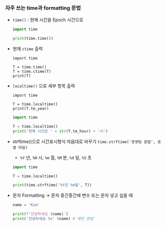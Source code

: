 ### **자주 쓰는 time과 formatting 문법**
> 
- `time()` : 현재 시간을 Epoch 시간으로
    
    ```python
    import time
    
    print(time.time())
    ```
    
- 현재 `ctime` 출력
    
    ```
    import time
    
    T = time.time()
    T = time.ctime(T)
    print(T)
    ```
    
- `localtime()` 으로 세부 항목 출력
    
    ```
    import time
    
    T = time.localtime()
    print(T.tm_year)
    ```
    
    ```python
    import time
    
    T = time.localtime()
    print('현재 시간은 ' + str(T.tm_hour) + '시')
    ```
    
- strftime()으로 시간표시형식 마음대로 바꾸기 `time.strftime('포맷팅 문법', 로컬 타임)`
    - `%Y` 년, `%H` 시, `%m` 월, `%M` 분, `%d` 일, `%S` 초
    
    ```python
    import time
    
    T = time.localtime()
    
    print(time.strftime('%Y년 %m월', T))
    ```
    
- 문자 Formatting → 문자 중간중간에 변수 또는 문자 넣고 싶을 때
    
    ```python
    name = 'Kim'
    
    print(f'안녕하세요 {name}')
    print('안녕하세요 %s' %name) # 예전 문법
    ```